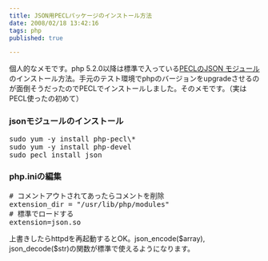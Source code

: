 ```yaml
---
title: JSON用PECLパッケージのインストール方法
date: 2008/02/18 13:42:16
tags: php
published: true

---
```


<p>個人的なメモです。php 5.2.0以降は標準で入っている<a href="http://pecl.php.net/package/json">PECLのJSON モジュール</a>のインストール方法。手元のテスト環境でphpのバージョンをupgradeさせるのが面倒そうだったのでPECLでインストールしました。そのメモです。（実はPECL使ったの初めて）</p>

<h3>jsonモジュールのインストール</h3>
<p>
<pre>
sudo yum -y install php-pecl\*
sudo yum -y install php-devel
sudo pecl install json
</pre>
</p>

<h3>php.iniの編集</h3>
<p>
<pre>
# コメントアウトされてあったらコメントを削除
extension_dir = "/usr/lib/php/modules"
# 標準でロードする
extension=json.so
</pre>
</p>

<p>上書きしたらhttpdを再起動するとOK。json_encode($array), json_decode($str)の関数が標準で使えるようになります。</p>


